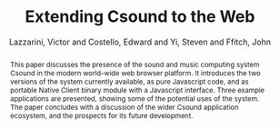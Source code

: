 --- 
title: "Extending Csound to the Web" 
abstract: "This paper discusses the presence of the sound and music computing system Csound in the modern world-wide web browser platform. It introduces the two versions of the system currently available, as pure Javascript code, and as portable Native Client binary module with a Javascript interface. Three example applications are presented, showing some of the potential uses of the system. The paper concludes with a discussion of the wider Csound application ecosystem, and the prospects for its future development." 
address: "Paris" 
author: "Lazzarini, Victor and Costello, Edward and Yi, Steven and Ffitch, John"
webAuthor: "Christian Baumann, Johanna Friederike, Jan-Torsten Milde" 
booktitle: "Proceedings of the International Web Audio Conference" 
editor: "Goldszmidt, Samuel and Schnell, Norbert and Saiz, Victor and Matuszewski, Benjamin" 
month: "Proceedings of the International Web Audio Conference"
pages: "1-6" 
publisher: "IRCAM" 
series: "WAC '18"
track: "Paper"  
year: "2015" 
id: "2015_14" 
tags: year2015
media: https://medias.ircam.fr/x0460cf 
pdflink: /_data/papers/pdf/2015/2015_14.pdf
ISSN: 2663-5844
---